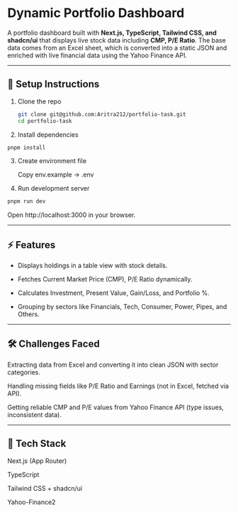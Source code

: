 # Dynamic Portfolio Dashboard

A portfolio dashboard built with **Next.js, TypeScript, Tailwind CSS, and shadcn/ui** that displays live stock data including **CMP, P/E Ratio**. The base data comes from an Excel sheet, which is converted into a static JSON and enriched with live financial data using the Yahoo Finance API.

---

## 🚀 Setup Instructions

1. Clone the repo

   ```bash
   git clone git@github.com:Aritra212/portfolio-task.git
   cd portfolio-task
   ```

2. Install dependencies

```bash
pnpm install
```

3. Create environment file

   Copy env.example → .env

4. Run development server

```bash
pnpm run dev
```

Open http://localhost:3000 in your browser.

---

## ⚡ Features

- Displays holdings in a table view with stock details.

- Fetches Current Market Price (CMP), P/E Ratio dynamically.

- Calculates Investment, Present Value, Gain/Loss, and Portfolio %.

- Grouping by sectors like Financials, Tech, Consumer, Power, Pipes, and Others.

---

## 🛠️ Challenges Faced

Extracting data from Excel and converting it into clean JSON with sector categories.

Handling missing fields like P/E Ratio and Earnings (not in Excel, fetched via API).

Getting reliable CMP and P/E values from Yahoo Finance API (type issues, inconsistent data).

---

## 📂 Tech Stack

Next.js (App Router)

TypeScript

Tailwind CSS + shadcn/ui

Yahoo-Finance2
